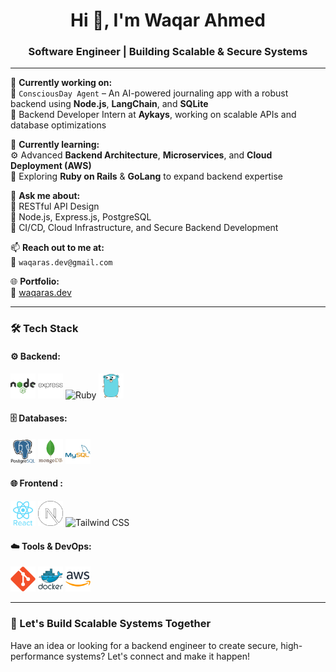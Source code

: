 <h1 align="center">Hi 👋, I'm Waqar Ahmed</h1>
<h3 align="center">Software Engineer | Building Scalable & Secure Systems</h3>

---

🔭 **Currently working on:**  
🚀 `ConsciousDay Agent` – An AI-powered journaling app with a robust backend using **Node.js**, **LangChain**, and **SQLite**  
💼 Backend Developer Intern at **Aykays**, working on scalable APIs and database optimizations

🌱 **Currently learning:**  
⚙️ Advanced **Backend Architecture**, **Microservices**, and **Cloud Deployment (AWS)**  
📌 Exploring **Ruby on Rails** & **GoLang** to expand backend expertise

💬 **Ask me about:**  
🔹 RESTful API Design  
🔹 Node.js, Express.js, PostgreSQL  
🔹 CI/CD, Cloud Infrastructure, and Secure Backend Development

📫 **Reach out to me at:**  
📧 `waqaras.dev@gmail.com`

🌐 **Portfolio:**  
🔗 [waqaras.dev](https://waqaras.dev)

---

### 🛠️ Tech Stack

#### ⚙️ Backend:
<p>
  <img src="https://raw.githubusercontent.com/devicons/devicon/master/icons/nodejs/nodejs-original-wordmark.svg" alt="Node.js" width="40"/>
  <img src="https://raw.githubusercontent.com/devicons/devicon/master/icons/express/express-original-wordmark.svg" alt="Express.js" width="40"/>
  <img src="https://www.vectorlogo.zone/logos/ruby-lang/ruby-lang-icon.svg" alt="Ruby" width="40"/>
  <img src="https://raw.githubusercontent.com/devicons/devicon/master/icons/go/go-original.svg" alt="GoLang" width="40"/>
</p>

#### 🗄️ Databases:
<p>
  <img src="https://raw.githubusercontent.com/devicons/devicon/master/icons/postgresql/postgresql-original-wordmark.svg" alt="PostgreSQL" width="40"/>
  <img src="https://raw.githubusercontent.com/devicons/devicon/master/icons/mongodb/mongodb-original-wordmark.svg" alt="MongoDB" width="40"/>
  <img src="https://raw.githubusercontent.com/devicons/devicon/master/icons/mysql/mysql-original-wordmark.svg" alt="MySQL" width="40"/>
</p>

#### 🌐 Frontend :
<p>
  <img src="https://raw.githubusercontent.com/devicons/devicon/master/icons/react/react-original-wordmark.svg" alt="React.js" width="40"/>
  <img src="https://raw.githubusercontent.com/devicons/devicon/master/icons/nextjs/nextjs-line.svg" alt="Next.js" width="40"/>
  <img src="https://www.vectorlogo.zone/logos/tailwindcss/tailwindcss-icon.svg" alt="Tailwind CSS" width="40"/>
</p>

#### ☁️ Tools & DevOps:
<p>
  <img src="https://raw.githubusercontent.com/devicons/devicon/master/icons/git/git-original.svg" alt="Git" width="40"/>
  <img src="https://raw.githubusercontent.com/devicons/devicon/master/icons/docker/docker-original-wordmark.svg" alt="Docker" width="40"/>
  <img src="https://raw.githubusercontent.com/devicons/devicon/master/icons/amazonwebservices/amazonwebservices-original-wordmark.svg" alt="AWS" width="40"/>
</p>

---

### 🚀 Let's Build Scalable Systems Together
Have an idea or looking for a backend engineer to create secure, high-performance systems? Let's connect and make it happen!
